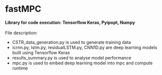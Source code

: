 # fastMPC
**Library for code execution: Tensorflow Keras, Pyipopt, Numpy** </br> </br>
File description:
* CSTR_data_generation.py is used to generate training data </br>
* icrnn.py, lstm.py, residualLSTM.py, CNN1D.py are deep learning models built using Tensorflow Keras </br>
* results_summary.py is used to analyse model performance </br>
* mpc.py is used to embed deep learning model into mpc and compute runtime

